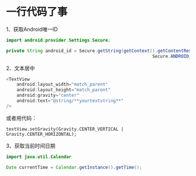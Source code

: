 # 一行代码了事
1、获取Android唯一ID

```java
import android.provider.Settings.Secure;

private String android_id = Secure.getString(getContext().getContentResolver(),
                                                        Secure.ANDROID_ID); 
```

2、文本居中

```java
<TextView  
    android:layout_width="match_parent" 
    android:layout_height="match_parent" 
    android:gravity="center"
    android:text="@string/**yourtextstring**"
/>
```

 或者用代码：

```
textView.setGravity(Gravity.CENTER_VERTICAL | Gravity.CENTER_HORIZONTAL);
```

3、获取当前时间日期

```java
import java.util.Calendar

Date currentTime = Calendar.getInstance().getTime();
```

